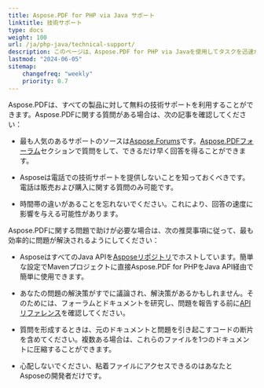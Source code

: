 ```yaml
---
title: Aspose.PDF for PHP via Java サポート
linktitle: 技術サポート
type: docs
weight: 100
url: /ja/php-java/technical-support/
description: このページは、Aspose.PDF for PHP via Javaを使用してタスクを迅速かつ高品質で解決するための推奨事項を提供します。
lastmod: "2024-06-05"
sitemap:
    changefreq: "weekly"
    priority: 0.7
---
```


Aspose.PDFは、すべての製品に対して無料の技術サポートを利用することができます。Aspose.PDFに関する質問がある場合は、次の記事を確認してください：

- 最も人気のあるサポートのソースは[Aspose.Forums](https://forum.aspose.com/)です。[Aspose.PDFフォーラム](https://forum.aspose.com/c/pdf/10)セクションで質問をして、できるだけ早く回答を得ることができます。

- Asposeは電話での技術サポートを提供しないことを知っておくべきです。電話は販売および購入に関する質問のみ可能です。

- 時間帯の違いがあることを忘れないでください。これにより、回答の速度に影響を与える可能性があります。

Aspose.PDFに関する問題で助けが必要な場合は、次の推奨事項に従って、最も効率的に問題が解決されるようにしてください：

- AsposeはすべてのJava APIを[Asposeリポジトリ](https://repository.aspose.com/webapp/#/artifacts/browse/tree/General/repo/com/aspose/aspose-pdf)でホストしています。簡単な設定でMavenプロジェクトに直接Aspose.PDF for PHPをJava API経由で簡単に使用できます。

- あなたの問題の解決策がすでに議論され、解決策があるかもしれません。そのためには、フォーラムとドキュメントを研究し、問題を報告する前に[APIリファレンス](https://reference.aspose.com/pdf/java)を確認してください。

- 質問を形成するときは、元のドキュメントと問題を引き起こすコードの断片を含めてください。複数ある場合は、これらのファイルを1つのドキュメントに圧縮することができます。

- 心配しないでください、粘着ファイルにアクセスできるのはあなたとAsposeの開発者だけです。